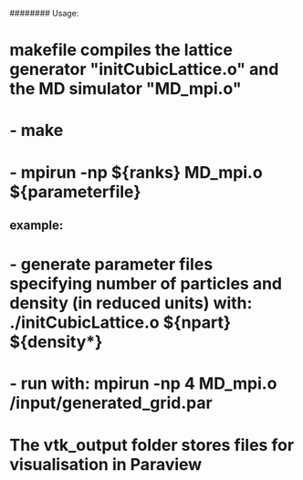 ######## Usage:

#   makefile compiles the lattice generator "initCubicLattice.o" and the MD simulator "MD_mpi.o"


#   -   make
#   -   mpirun -np ${ranks} MD_mpi.o ${parameterfile}

## example:
#   -   generate parameter files specifying number of particles and density (in reduced units) with: ./initCubicLattice.o ${npart} ${density*}
#   -   run with: mpirun -np 4 MD_mpi.o /input/generated_grid.par


# The vtk_output folder stores files for visualisation in Paraview
